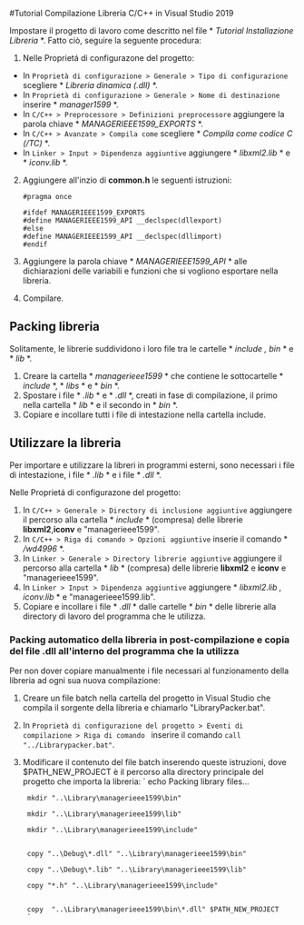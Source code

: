 #Tutorial Compilazione Libreria C/C++ in Visual Studio 2019

Impostare il progetto di lavoro come descritto nel file * *Tutorial Installazione Libreria* *. Fatto ciò, seguire la seguente procedura:

1. Nelle Proprietá di configurazone del progetto:
  - In `Proprietà di configurazione > Generale > Tipo di configurazione` scegliere * *Libreria dinamica (.dll)* *.
  - In `Proprietà di configurazione > Generale > Nome di destinazione` inserire * *manager1599* *.
  - In `C/C++ > Preprocessore > Definizioni preprocessore` aggiungere la parola chiave * *MANAGERIEEE1599_EXPORTS* *.
  - In `C/C++ > Avanzate > Compila come` scegliere * *Compila come codice C (/TC)* *.
  - In `Linker > Input > Dipendenza aggiuntive` aggiungere * *libxml2.lib* * e * *iconv.lib* *.
2. Aggiungere all'inzio di **common.h** le seguenti istruzioni:
      ```
      #pragma once

      #ifdef MANAGERIEEE1599_EXPORTS
      #define MANAGERIEEE1599_API __declspec(dllexport)
      #else
      #define MANAGERIEEE1599_API __declspec(dllimport)
      #endif
      ```
      
3. Aggiungere la parola chiave * *MANAGERIEEE1599_API* * alle dichiarazioni delle variabili e funzioni che si vogliono esportare nella libreria.

4. Compilare.

## Packing libreria

Solitamente, le librerie suddividono i loro file tra le cartelle * *include* *,* *bin* * e * *lib* *.

1. Creare la cartella * *managerieee1599* * che contiene le sottocartelle * *include* *, * *libs* * e * *bin* *.
2. Spostare i file * *.lib* * e * *.dll* *, creati in fase di compilazione, il primo nella cartella * *lib* * e il secondo in * *bin* *.
3. Copiare e incollare tutti i file di intestazione nella cartella include.

## Utilizzare la libreria

Per importare e utilizzare la libreri in programmi esterni, sono necessari i file di intestazione, i file * *.lib* * e i file  * *.dll* *.


Nelle Proprietá di configurazone del progetto:
1. In `C/C++ > Generale > Directory di inclusione aggiuntive` aggiungere il percorso alla cartella * *include* * (compresa) delle librerie **libxml2**,**iconv** e "managerieee1599".
2. In `C/C++ > Riga di comando > Opzioni aggiuntive` inserie il comando * */wd4996* *.
3. In `Linker > Generale > Directory librerie aggiuntive` aggiungere il percorso alla cartella * *lib* * (compresa) delle librerie **libxml2** e **iconv** e "managerieee1599".
4. In `Linker > Input > Dipendenza aggiuntive` aggiungere * *libxml2.lib* *,* *iconv.lib* * e "managerieee1599.lib".
5. Copiare e incollare i file * *.dll* * dalle cartelle * *bin* * delle librerie alla directory di lavoro del programma che le utilizza.

### Packing automatico della libreria in post-compilazione e copia del file .dll all'interno del programma che la utilizza

Per non dover copiare manualmente i file necessari al funzionamento della libreria ad ogni sua nuova compilazione:

1. Creare un file batch nella cartella del progetto in Visual Studio che compila il sorgente della libreria e chiamarlo "LibraryPacker.bat".
2. In `Proprietà di configurazione del progetto > Eventi di compilazione > Riga di comando ` inserire il comando `call "../Librarypacker.bat"`.
3. Modificare il contenuto del file batch inserendo queste istruzioni, dove $PATH_NEW_PROJECT è il percorso alla directory principale del progetto che importa la libreria:
        `
        echo Packing library files...

        mkdir "..\Library\managerieee1599\bin"

        mkdir "..\Library\managerieee1599\lib"

        mkdir "..\Library\managerieee1599\include"


        copy "..\Debug\*.dll" "..\Library\managerieee1599\bin"

        copy "..\Debug\*.lib" "..\Library\managerieee1599\lib"

        copy "*.h" "..\Library\managerieee1599\include"


        copy  "..\Library\managerieee1599\bin\*.dll" $PATH_NEW_PROJECT
        `
